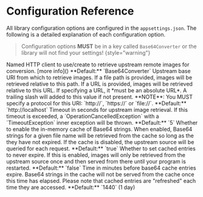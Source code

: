 # Configuration Reference

All library configuration options are configured in the `appsettings.json`. The following is a detailed explanation of each configuration option.

> Configuration options **MUST** be in a key called `Base64Converter` or the library will not find your settings!
> {style="warning"}

<deflist collapsible="true">
<def title="string:HttpClientName">
Named HTTP client to use/create to retrieve upstream remote images for conversion. [more info]()
**Default:** `Base64Converter`
</def>
<def title="string:UpstreamImageAssetBaseUri">
Upstream base URI from which to retrieve images. If a file path is provided, images will be retrieved relative to this path. If a URL is provided, images will be retrieved relative to this URL. If specifying a URL, it *must be an absolute URL*. A trailing slash will added to this value if not present. **NOTE**: You MUST specify a protocol for this URI: `http://`, `https://` or `file://`. 
**Default:** `http://localhost`
</def>
<def title="int:UpstreamImageRetrievalTimeoutSeconds">
Timeout in seconds for upstream image retrieval. If this timeout is exceeded, a `OperationCancelledException` with a `TimeoutException` inner exception will be thrown.
**Default:** `5`
</def>
<def title="bool:EnableBase64Cache">
Whether to enable the in-memory cache of Base64 strings. When enabled, Base64 strings for a given file name will be retrieved from the cache so long as the they have not expired. If the cache is disabled, the upstream source will be queried for each request.
**Default:** `true`
</def>
<def title="bool:NoExpiry">
Whether to set cached entries to never expire. If this is enabled, images will only be retrieved from the upstream source once and then served from there until your program is restarted.
**Default:** `false`
</def>
<def title="int:Base64CacheExpiryMinutes">
Time in minutes before base64 cache entries expire. Base64 strings in the cache will not be served from the cache once this time has elapsed. Please note that cached entries are "refreshed" each time they are accessed.
**Default:** `1440` (1 day)
</def>
</deflist>
